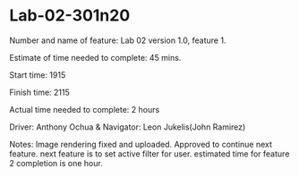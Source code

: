 # Lab-02-301n20

Number and name of feature: Lab 02 version 1.0, feature 1.

Estimate of time needed to complete: 45 mins.

Start time: 1915

Finish time: 2115

Actual time needed to complete: 2 hours

Driver: Anthony Ochua & Navigator: Leon Jukelis(John Ramirez)

Notes: Image rendering fixed and uploaded. Approved to continue next feature. next feature is to set active filter for user. estimated time for feature 2 completion is one hour. 